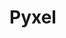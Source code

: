 # Pyxel

<!--
	-Clone From Github
	-npm init
	-gulp watch
	-change scss into css
	-use theme.js for js
	-update theme.scss for new css

-->
